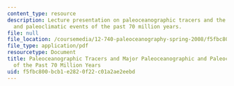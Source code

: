 ```yaml
---
content_type: resource
description: Lecture presentation on paleoceanographic tracers and the major paleoceanographic
  and paleoclimatic events of the past 70 million years.
file: null
file_location: /coursemedia/12-740-paleoceanography-spring-2008/f5fbc800bcb1e2820f22c01a2ae2eebd_lec01_slide.pdf
file_type: application/pdf
resourcetype: Document
title: Paleoceanographic Tracers and Major Paleoceanographic and Paleoclimate Events
  of the Past 70 Million Years
uid: f5fbc800-bcb1-e282-0f22-c01a2ae2eebd
---
```

